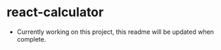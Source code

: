 # react-calculator

* Currently working on this project, this readme will be updated when complete.
